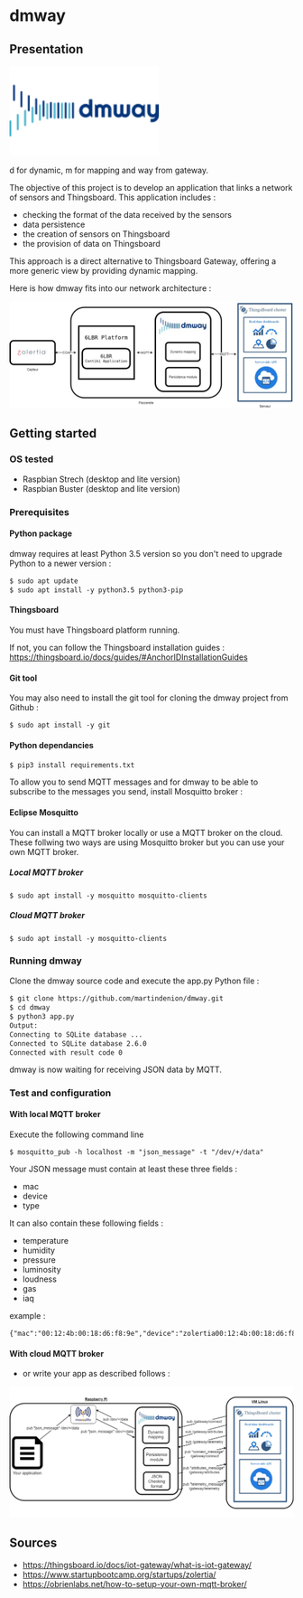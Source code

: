 # dmway

## Presentation

<img src="./img/dmway2.png?raw=true" width="265" height="159">

d for dynamic, m for mapping and way from gateway.

The objective of this project is to develop an application that links a network of sensors and Thingsboard.
This application includes :
- checking the format of the data received by the sensors
- data persistence
- the creation of sensors on Thingsboard
- the provision of data on Thingsboard

This approach is a direct alternative to Thingsboard Gateway, offering a more generic view by providing dynamic mapping.

Here is how dmway fits into our network architecture :

<img src="./img/Zolertia-DMWAY-Thingsboard.jpg?raw=true">

## Getting started

### OS tested

* Raspbian Strech (desktop and lite version)
* Raspbian Buster (desktop and lite version)

### Prerequisites

#### Python package

dmway requires at least Python 3.5 version so you don't need to upgrade Python to a newer version : 

```
$ sudo apt update
$ sudo apt install -y python3.5 python3-pip
```

#### Thingsboard

You must have Thingsboard platform running.

If not, you can follow the Thingsboard installation guides : https://thingsboard.io/docs/guides/#AnchorIDInstallationGuides

#### Git tool

You may also need to install the git tool for cloning the dmway project from Github :

```
$ sudo apt install -y git
```

#### Python dependancies

```
$ pip3 install requirements.txt
```

To allow you to send MQTT messages and for dmway to be able to subscribe to the messages you send, install Mosquitto broker :

#### Eclipse Mosquitto

You can install a MQTT broker locally or use a MQTT broker on the cloud.
These follwing two ways are using Mosquitto broker but you can use your own MQTT broker.

##### Local MQTT broker

```
$ sudo apt install -y mosquitto mosquitto-clients
```

##### Cloud MQTT broker

```
$ sudo apt install -y mosquitto-clients
```

### Running dmway

Clone the dmway source code and execute the app.py Python file :
```
$ git clone https://github.com/martindenion/dmway.git
$ cd dmway
$ python3 app.py
Output: 
Connecting to SQLite database ...
Connected to SQLite database 2.6.0
Connected with result code 0
```

dmway is now waiting for receiving JSON data by MQTT.

### Test and configuration

#### With local MQTT broker

Execute the following command line
```
$ mosquitto_pub -h localhost -m "json_message" -t "/dev/+/data"
```

Your JSON message must contain at least these three fields :
* mac
* device
* type

It can also contain these following fields :
* temperature
* humidity
* pressure
* luminosity
* loudness
* gas
* iaq

example : 
```
{"mac":"00:12:4b:00:18:d6:f8:9e","device":"zolertia00:12:4b:00:18:d6:f8:9e","type":"remote","ts":1483228800000,"loudness":3228,"luminosity":212,"temperature":24,"humidity":27,"pressure":9899}
```

#### With cloud MQTT broker

* or write your app as described follows :

<img src="./img/pubandsubdmway.jpg?raw=true">

## Sources

* https://thingsboard.io/docs/iot-gateway/what-is-iot-gateway/
* https://www.startupbootcamp.org/startups/zolertia/
* https://obrienlabs.net/how-to-setup-your-own-mqtt-broker/
